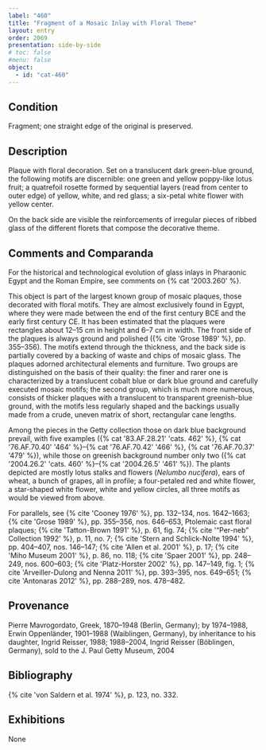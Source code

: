 ```yaml
---
label: "460"
title: "Fragment of a Mosaic Inlay with Floral Theme"
layout: entry
order: 2069
presentation: side-by-side
# toc: false
#menu: false 
object:
  - id: "cat-460"
---
```


## Condition

Fragment; one straight edge of the original is preserved.

## Description

Plaque with floral decoration. Set on a translucent dark green-blue ground, the following motifs are discernible: one green and yellow poppy-like lotus fruit; a quatrefoil rosette formed by sequential layers (read from center to outer edge) of yellow, white, and red glass; a six-petal white flower with yellow center.

On the back side are visible the reinforcements of irregular pieces of ribbed glass of the different florets that compose the decorative theme.

##  Comments and Comparanda

For the historical and technological evolution of glass inlays in Pharaonic Egypt and the Roman Empire, see comments on {% cat '2003.260' %}.

This object is part of the largest known group of mosaic plaques, those decorated with floral motifs. They are almost exclusively found in Egypt, where they were made between the end of the first century BCE and the early first century CE. It has been estimated that the plaques were rectangles about 12–15 cm in height and 6–7 cm in width. The front side of the plaques is always ground and polished ({% cite 'Grose 1989' %}, pp. 355–356). The motifs extend through the thickness, and the back side is partially covered by a backing of waste and chips of mosaic glass. The plaques adorned architectural elements and furniture. Two groups are distinguished on the basis of their quality: the finer and rarer one is characterized by a translucent cobalt blue or dark blue ground and carefully executed mosaic motifs; the second group, which is much more numerous, consists of thicker plaques with a translucent to transparent greenish-blue ground, with the motifs less regularly shaped and the backings usually made from a crude, uneven matrix of short, rectangular cane lengths.

Among the pieces in the Getty collection those on dark blue background prevail, with five examples ({% cat '83.AF.28.21' 'cats. 462' %}, {% cat '76.AF.70.40' '464' %}–{% cat '76.AF.70.42' '466' %}, {% cat '76.AF.70.37' '479' %}), while those on greenish background number only two ({% cat '2004.26.2' 'cats. 460' %}–{% cat '2004.26.5' '461' %}). The plants depicted are mostly lotus stalks and flowers (*Nelumbo nucifera*), ears of wheat, a bunch of grapes, all in profile; a four-petaled red and white flower, a star-shaped white flower, white and yellow circles, all three motifs as would be viewed from above.

For parallels, see {% cite 'Cooney 1976' %}, pp. 132–134, nos. 1642–1663; {% cite 'Grose 1989' %}, pp. 355–356, nos. 646–653, Ptolemaic cast floral plaques; {% cite 'Tatton-Brown 1991' %}, p. 61, fig. 74; {% cite '“Per-neb” Collection 1992' %}, p. 11, no. 7; {% cite 'Stern and Schlick-Nolte 1994' %}, pp. 404–407, nos. 146–147; {% cite 'Allen et al. 2001' %}, p. 17; {% cite 'Miho Museum 2001' %}, p. 86, no. 118; {% cite 'Spaer 2001' %}, pp. 248–249, nos. 600–603; {% cite 'Platz-Horster 2002' %}, pp. 147–149, fig. 1; {% cite 'Arveiller-Dulong and Nenna 2011' %}, pp. 393–395, nos. 649–651; {% cite 'Antonaras 2012' %}, pp. 288–289, nos. 478–482.

## Provenance

Pierre Mavrogordato, Greek, 1870–1948 (Berlin, Germany); by 1974–1988, Erwin Oppenländer, 1901–1988 (Waiblingen, Germany), by inheritance to his daughter, Ingrid Reisser, 1988; 1988–2004, Ingrid Reisser (Böblingen, Germany), sold to the J. Paul Getty Museum, 2004

## Bibliography

{% cite 'von Saldern et al. 1974' %}, p. 123, no. 332.

## Exhibitions

None